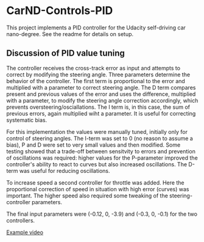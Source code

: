 # CarND-Controls-PID
This project implements a PID controller for the Udacity self-driving car nano-degree. See the readme for details on setup.



## Discussion of PID value tuning
The controller receives the cross-track error as input and attempts to correct by modifying the steering angle.
Three parameters determine the behavior of the controller. The first term is proportional to the error and multiplied with a 
parameter to correct steering angle. The D term compares present and previous values of the error and uses the difference, 
multiplied with a parameter, to modify the steering angle correction accordingly, which prevents oversteering/osciallations.
The I term is, in this case, the sum of previous errors, again multiplied wiht a parameter. It is useful for correcting systematic
bias.

For this implementation the values were manually tuned, initially only for control of steering angles.
The I-term was set to 0 (no reason to assume a bias), P and D were set to very small values and then modified.
Some testing showed that a trade-off between sensitvity to errors and prevention of oscillations was required: 
higher values for the P-parameter improved the controller's ability to react to curves but also increased oscillations. The D-term was useful for reducing oscillations.

To increase speed a second controller for throttle was added. Here the proportional correction of speed in situation with high error (curves) was important. The higher speed also required some tweaking of the steering-controller parameters.

The final input parameters were (-0.12, 0, -3.9) and (-0.3, 0, -0.1) for the two controllers. 

[Example video](pid_lap.mp4)
